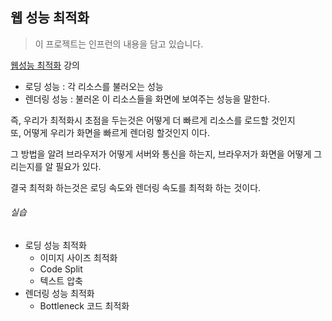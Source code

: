 ## 웹 성능 최적화   
> 이 프로젝트는 인프런의 내용을 담고 있습니다.   

[웹성능 최적화](https://www.inflearn.com/course/%EC%9B%B9-%EC%84%B1%EB%8A%A5-%EC%B5%9C%EC%A0%81%ED%99%94-%EB%A6%AC%EC%95%A1%ED%8A%B8-1/dashboard) 강의


* 로딩 성능 : 각 리소스를 불러오는 성능
* 렌더링 성능 : 불러온 이 리소스들을 화면에 보여주는 성능을 말한다.

즉, 우리가 최적화시 초점을 두는것은 어떻게 더 빠르게 리소스를 로드할 것인지  
또, 어떻게 우리가 화면을 빠르게 렌더링 할것인지 이다.

그 방법을 알려 브라우저가 어떻게 서버와 통신을 하는지, 브라우저가 화면을 어떻게 그리는지를 알 필요가 있다.

결국 최적화 하는것은 로딩 속도와 렌더링 속도를 최적화 하는 것이다.


###### 실습    
* 로딩 성능 최적화
  * 이미지 사이즈 최적화
  * Code Split
  * 텍스트 압축
* 렌더링 성능 최적화
  * Bottleneck 코드 최적화